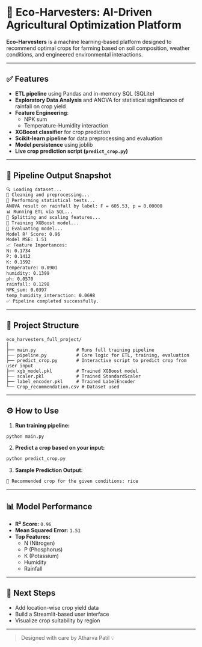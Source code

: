 
# 🌾 Eco-Harvesters: AI-Driven Agricultural Optimization Platform

**Eco-Harvesters** is a machine learning-based platform designed to recommend optimal crops for farming based on soil composition, weather conditions, and engineered environmental interactions.

---

## ✅ Features

- **ETL pipeline** using Pandas and in-memory SQL (SQLite)
- **Exploratory Data Analysis** and ANOVA for statistical significance of rainfall on crop yield
- **Feature Engineering**: 
  - NPK sum
  - Temperature-Humidity interaction
- **XGBoost classifier** for crop prediction
- **Scikit-learn pipeline** for data preprocessing and evaluation
- **Model persistence** using joblib
- **Live crop prediction script (`predict_crop.py`)**

---

## 🚀 Pipeline Output Snapshot

```bash
🔍 Loading dataset...
🧼 Cleaning and preprocessing...
🧪 Performing statistical tests...
ANOVA result on rainfall by label: F = 605.53, p = 0.00000
📊 Running ETL via SQL...
🚀 Splitting and scaling features...
🌱 Training XGBoost model...
🧾 Evaluating model...
Model R² Score: 0.96
Model MSE: 1.51
📈 Feature Importances:
N: 0.1734
P: 0.1412
K: 0.1592
temperature: 0.0901
humidity: 0.1399
ph: 0.0570
rainfall: 0.1298
NPK_sum: 0.0397
temp_humidity_interaction: 0.0698
✅ Pipeline completed successfully.
```

---

## 📂 Project Structure

```
eco_harvesters_full_project/
│
├── main.py               # Runs full training pipeline
├── pipeline.py           # Core logic for ETL, training, evaluation
├── predict_crop.py       # Interactive script to predict crop from user input
├── xgb_model.pkl         # Trained XGBoost model
├── scaler.pkl            # Trained StandardScaler
├── label_encoder.pkl     # Trained LabelEncoder
└── Crop_recommendation.csv # Dataset used
```

---

## ⚙️ How to Use

1. **Run training pipeline:**

```bash
python main.py
```

2. **Predict a crop based on your input:**

```bash
python predict_crop.py
```

3. **Sample Prediction Output:**

```bash
🌾 Recommended crop for the given conditions: rice
```

---

## 📊 Model Performance

- **R² Score:** `0.96`
- **Mean Squared Error:** `1.51`
- **Top Features:**
  - N (Nitrogen)
  - P (Phosphorus)
  - K (Potassium)
  - Humidity
  - Rainfall

---

## 📌 Next Steps

- Add location-wise crop yield data
- Build a Streamlit-based user interface
- Visualize crop suitability by region

---

> Designed with care by Atharva Patil 💡
